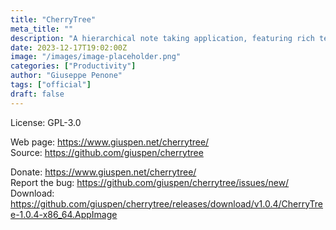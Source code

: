 ```yaml
---
title: "CherryTree"
meta_title: ""
description: "A hierarchical note taking application, featuring rich text and syntax highlighting"
date: 2023-12-17T19:02:00Z
image: "/images/image-placeholder.png"
categories: ["Productivity"]
author: "Giuseppe Penone"
tags: ["official"]
draft: false
---
```


License: GPL-3.0

Web page: https://www.giuspen.net/cherrytree/  
Source: https://github.com/giuspen/cherrytree

Donate: https://www.giuspen.net/cherrytree/  
Report the bug: https://github.com/giuspen/cherrytree/issues/new/  
Download: https://github.com/giuspen/cherrytree/releases/download/v1.0.4/CherryTree-1.0.4-x86_64.AppImage
